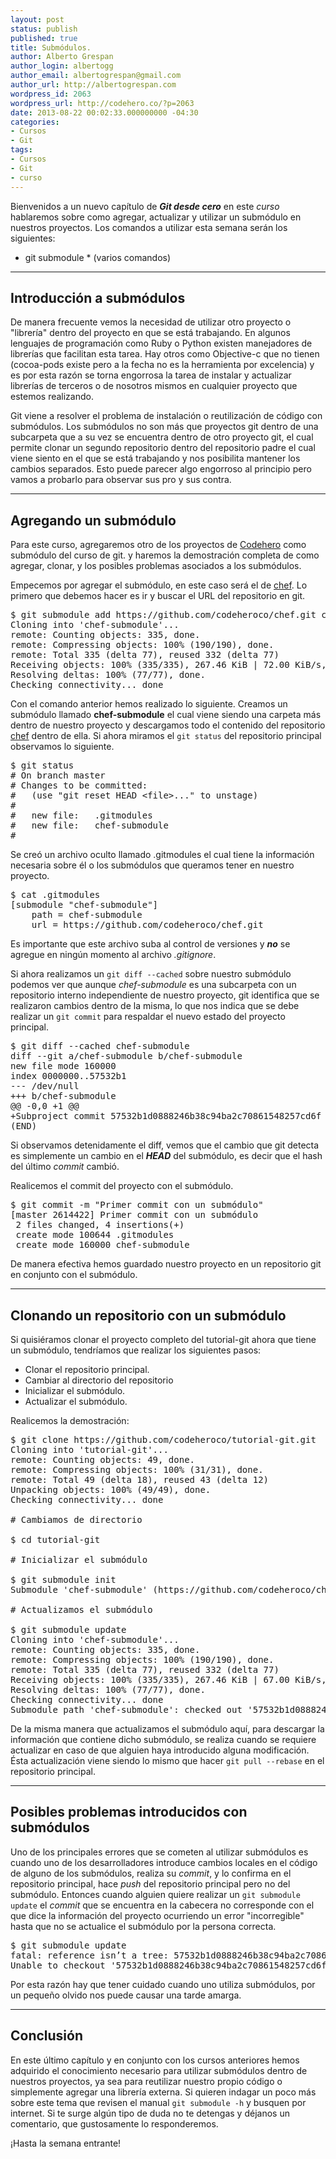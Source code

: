 ```yaml
---
layout: post
status: publish
published: true
title: Submódulos.
author: Alberto Grespan
author_login: albertogg
author_email: albertogrespan@gmail.com
author_url: http://albertogrespan.com
wordpress_id: 2063
wordpress_url: http://codehero.co/?p=2063
date: 2013-08-22 00:02:33.000000000 -04:30
categories:
- Cursos
- Git
tags:
- Cursos
- Git
- curso
---
```

<p>Bienvenidos a un nuevo capítulo de <strong><em>Git desde cero</em></strong> en este <em>curso</em> hablaremos sobre como agregar, actualizar y utilizar un submódulo en nuestros proyectos. Los comandos a utilizar esta semana serán los siguientes:</p>

<ul>
<li>git submodule * (varios comandos)</li>
</ul>

<hr />

<h2>Introducción a submódulos</h2>

<p>De manera frecuente vemos la necesidad de utilizar otro proyecto o "librería" dentro del proyecto en que se está trabajando. En algunos lenguajes de programación como Ruby o Python existen manejadores de librerías que facilitan esta tarea. Hay otros como Objective-c que no tienen (cocoa-pods existe pero a la fecha no es la herramienta por excelencia) y es por esta razón se torna engorrosa la tarea de instalar y actualizar librerías de terceros o de nosotros mismos en cualquier proyecto que estemos realizando.</p>

<p>Git viene a resolver el problema de instalación o reutilización de código con submódulos. Los submódulos no son más que proyectos git dentro de una subcarpeta que a su vez se encuentra dentro de otro proyecto git, el cual permite clonar un segundo repositorio dentro del repositorio padre el cual viene siento en el que se está trabajando y nos posibilita mantener los cambios separados. Esto puede parecer algo engorroso al principio pero vamos a probarlo para observar sus pro y sus contra.</p>

<hr />

<h2>Agregando un submódulo</h2>

<p>Para este curso, agregaremos otro de los proyectos de <a href="https://github.com/codeheroco">Codehero</a> como submódulo del curso de git. y haremos la demostración completa de como agregar, clonar, y los posibles problemas asociados a los submódulos.</p>

<p>Empecemos por agregar el submódulo, en este caso será el de <a href="https://github.com/codeheroco/chef">chef</a>. Lo primero que debemos hacer es ir y buscar el URL del repositorio en git.</p>

<pre>$ git submodule add https://github.com/codeheroco/chef.git chef-submodule
Cloning into 'chef-submodule'...
remote: Counting objects: 335, done.
remote: Compressing objects: 100% (190/190), done.
remote: Total 335 (delta 77), reused 332 (delta 77)
Receiving objects: 100% (335/335), 267.46 KiB | 72.00 KiB/s, done.
Resolving deltas: 100% (77/77), done.
Checking connectivity... done
</pre>

<p>Con el comando anterior hemos realizado lo siguiente. Creamos un submódulo llamado <strong>chef-submodule</strong> el cual viene siendo una carpeta más dentro de nuestro proyecto y descargamos todo el contenido del repositorio <a href="https://github.com/codeheroco/chef">chef</a> dentro de ella. Si ahora miramos el <code>git status</code> del repositorio principal observamos lo siguiente.</p>

<pre>$ git status
# On branch master
# Changes to be committed:
#   (use "git reset HEAD &lt;file>..." to unstage)
#
#   new file:   .gitmodules
#   new file:   chef-submodule
#
</pre>

<p>Se creó un archivo oculto llamado .gitmodules el cual tiene la información necesaria sobre él o los submódulos que queramos tener en nuestro proyecto.</p>

<pre>$ cat .gitmodules
[submodule "chef-submodule"]
    path = chef-submodule
    url = https://github.com/codeheroco/chef.git
</pre>

<p>Es importante que este archivo suba al control de versiones y <strong><em>no</em></strong> se agregue en ningún momento al archivo <em>.gitignore</em>.</p>

<p>Si ahora realizamos un <code>git diff --cached</code> sobre nuestro submódulo podemos ver que aunque <em>chef-submodule</em> es una subcarpeta con un repositorio interno independiente de nuestro proyecto, git identifica que se realizaron cambios dentro de la misma, lo que nos indica que se debe realizar un <code>git commit</code> para respaldar el nuevo estado del proyecto principal.</p>

<pre>$ git diff --cached chef-submodule
diff --git a/chef-submodule b/chef-submodule
new file mode 160000
index 0000000..57532b1
--- /dev/null
+++ b/chef-submodule
@@ -0,0 +1 @@
+Subproject commit 57532b1d0888246b38c94ba2c70861548257cd6f
(END)
</pre>

<p>Si observamos detenidamente el diff, vemos que el cambio que git detecta es simplemente un cambio en el <strong><em>HEAD</em></strong> del submódulo, es decir que el hash del último <em>commit</em> cambió.</p>

<p>Realicemos el commit del proyecto con el submódulo.</p>

<pre>$ git commit -m "Primer commit con un submódulo"
[master 2614422] Primer commit con un submódulo
 2 files changed, 4 insertions(+)
 create mode 100644 .gitmodules
 create mode 160000 chef-submodule
</pre>

<p>De manera efectiva hemos guardado nuestro proyecto en un repositorio git en conjunto con el submódulo.</p>

<hr />

<h2>Clonando un repositorio con un submódulo</h2>

<p>Si quisiéramos clonar el proyecto completo del tutorial-git ahora que tiene un submódulo, tendríamos que realizar los siguientes pasos:</p>

<ul>
<li>Clonar el repositorio principal.</li>
<li>Cambiar al directorio del repositorio</li>
<li>Inicializar el submódulo.</li>
<li>Actualizar el submódulo.</li>
</ul>

<p>Realicemos la demostración:</p>

<pre>$ git clone https://github.com/codeheroco/tutorial-git.git
Cloning into 'tutorial-git'...
remote: Counting objects: 49, done.
remote: Compressing objects: 100% (31/31), done.
remote: Total 49 (delta 18), reused 43 (delta 12)
Unpacking objects: 100% (49/49), done.
Checking connectivity... done

# Cambiamos de directorio

$ cd tutorial-git

# Inicializar el submódulo

$ git submodule init
Submodule 'chef-submodule' (https://github.com/codeheroco/chef.git) registered for path 'chef-submodule'

# Actualizamos el submódulo

$ git submodule update
Cloning into 'chef-submodule'...
remote: Counting objects: 335, done.
remote: Compressing objects: 100% (190/190), done.
remote: Total 335 (delta 77), reused 332 (delta 77)
Receiving objects: 100% (335/335), 267.46 KiB | 67.00 KiB/s, done.
Resolving deltas: 100% (77/77), done.
Checking connectivity... done
Submodule path 'chef-submodule': checked out '57532b1d0888246b38c94ba2c70861548257cd6f'
</pre>

<p>De la misma manera que actualizamos el submódulo aquí, para descargar la información que contiene dicho submódulo, se realiza cuando se requiere actualizar en caso de que alguien haya introducido alguna modificación. Ésta actualización viene siendo lo mismo que hacer <code>git pull --rebase</code> en el repositorio principal.</p>

<hr />

<h2>Posibles problemas introducidos con submódulos</h2>

<p>Uno de los principales errores que se cometen al utilizar submódulos es cuando uno de los desarrolladores introduce cambios locales en el código de alguno de los submódulos, realiza su <em>commit</em>, y lo confirma en el repositorio principal, hace <em>push</em> del repositorio principal pero no del submódulo. Entonces cuando alguien quiere realizar un <code>git submodule update</code> el <em>commit</em> que se encuentra en la cabecera no corresponde con el que dice la información del proyecto ocurriendo un error "incorregible" hasta que no se actualice el submódulo por la persona correcta.</p>

<pre>$ git submodule update
fatal: reference isn’t a tree: 57532b1d0888246b38c94ba2c70861548257cd6f
Unable to checkout '57532b1d0888246b38c94ba2c70861548257cd6f' in submodule path 'chef-submodule'
</pre>

<p>Por esta razón hay que tener cuidado cuando uno utiliza submódulos, por un pequeño olvido nos puede causar una tarde amarga.</p>

<hr />

<h2>Conclusión</h2>

<p>En este último capítulo y en conjunto con los cursos anteriores hemos adquirido el conocimiento necesario para utilizar submódulos dentro de nuestros proyectos, ya sea para reutilizar nuestro propio código o simplemente agregar una librería externa. Si quieren indagar un poco más sobre este tema que revisen el manual <code>git submodule -h</code> y busquen por internet. Si te surge algún tipo de duda no te detengas y déjanos un comentario, que gustosamente lo responderemos.</p>

<p>¡Hasta la semana entrante!</p>

